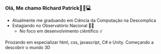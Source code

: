 ### Olá, Me chamo Richard Patrick🖖🏼💻
- Atualmente me graduando em Ciência da Computação na Descomplica
- Estagiando no Observatório Nacional 🔭🌌
  - No foco em desenvolvimento ciêntifico ☄️

Priozando em especializar html, css, javascript, C# e Unity.
Começando a descobrir o mundo 3D
